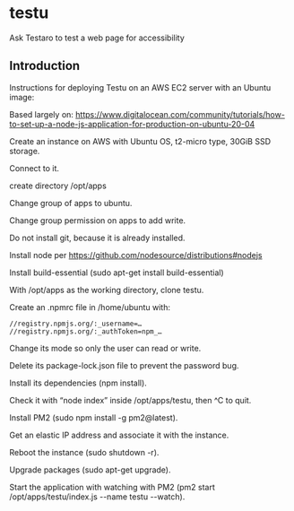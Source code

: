 # testu
Ask Testaro to test a web page for accessibility

## Introduction

Instructions for deploying Testu on an AWS EC2 server with an Ubuntu image:

Based largely on:
https://www.digitalocean.com/community/tutorials/how-to-set-up-a-node-js-application-for-production-on-ubuntu-20-04

Create an instance on AWS with Ubuntu OS, t2-micro type, 30GiB SSD storage.

Connect to it.

create directory /opt/apps

Change group of apps to ubuntu.

Change group permission on apps to add write.

Do not install git, because it is already installed.

Install node per https://github.com/nodesource/distributions#nodejs

Install build-essential (sudo apt-get install build-essential)

With /opt/apps as the working directory, clone testu.

Create an .npmrc file in /home/ubuntu with:

	//registry.npmjs.org/:_username=…
	//registry.npmjs.org/:_authToken=npm_…

Change its mode so only the user can read or write.

Delete its package-lock.json file to prevent the password bug.

Install its dependencies (npm install).

Check it with “node index” inside /opt/apps/testu, then ^C to quit.

Install PM2 (sudo npm install -g pm2@latest).

Get an elastic IP address and associate it with the instance.

Reboot the instance (sudo shutdown -r).

Upgrade packages (sudo apt-get upgrade).

Start the application with watching with PM2 (pm2 start /opt/apps/testu/index.js --name testu --watch).

